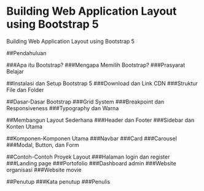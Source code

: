 # Building Web Application Layout using Bootstrap 5
Building Web Application Layout using Bootstrap 5

##Pendahuluan

###Apa itu Bootstrap?
###Mengapa Memilih Bootstrap?
###Prasyarat Belajar

##Instalasi dan Setup Bootstrap 5
###Download dan Link CDN
###Struktur File dan Folder

##Dasar-Dasar Bootstrap
###Grid System
###Breakpoint dan Responsiveness
###Typography dan Warna

##Membangun Layout Sederhana
###Header dan Footer
###Sidebar dan Konten Utama

##Komponen-Komponen Utama
###Navbar
###Card
###Carousel
###Modal, Button, dan Form

##Contoh-Contoh Proyek Layout
###Halaman login dan register
###Landing page 
###Portofolio
###Dashboard admin
###Website organisasi
###Website movie

##Penutup
###Kata penutup
###Penulis
